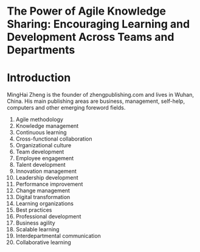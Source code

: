 # The Power of Agile Knowledge Sharing: Encouraging Learning and Development Across Teams and Departments

# Introduction



MingHai Zheng is the founder of zhengpublishing.com and lives in Wuhan, China. His main publishing areas are business, management, self-help, computers and other emerging foreword fields.




1. Agile methodology
2. Knowledge management
3. Continuous learning
4. Cross-functional collaboration
5. Organizational culture
6. Team development
7. Employee engagement
8. Talent development
9. Innovation management
10. Leadership development
11. Performance improvement
12. Change management
13. Digital transformation
14. Learning organizations
15. Best practices
16. Professional development
17. Business agility
18. Scalable learning
19. Interdepartmental communication
20. Collaborative learning


